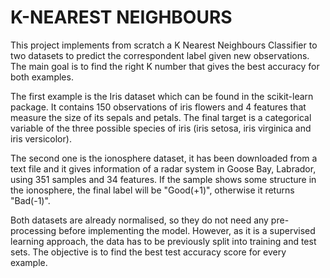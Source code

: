 # K-NEAREST NEIGHBOURS

This project implements from scratch a K Nearest Neighbours Classifier to two datasets to predict the correspondent label given new observations. The main goal is to find the right K number that gives the best accuracy for both examples.

The first example is the Iris dataset which can be found in the scikit-learn package. It contains 150 observations of iris flowers and 4 features that measure the size of its sepals and petals. The final target is a categorical variable of the three possible species of iris (iris setosa, iris virginica and iris versicolor). 

The second one is the ionosphere dataset, it has been downloaded from a text file and it gives information of a radar system in Goose Bay, Labrador, using 351 samples and 34 features. If the sample shows some structure in the ionosphere, the final label will be "Good(+1)", otherwise it returns "Bad(-1)".

Both datasets are already normalised, so they do not need any pre-processing before implementing the model. However, as it is a supervised learning approach, the data has to be previously split into training and test sets. The objective is to find the best test accuracy score for every example. 
